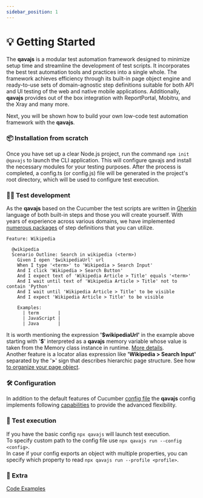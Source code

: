 ```yaml
---
sidebar_position: 1
---
```


# 💡 Getting Started

The **qavajs** is a modular test automation framework designed to minimize setup time and streamline the development of test scripts. It incorporates the best test automation tools and practices into a single whole. The framework achieves efficiency through its built-in page object engine and ready-to-use sets of domain-agnostic step definitions suitable for both API and UI testing of the web and native mobile applications. Additionally, **qavajs** provides out of the box integration with ReportPortal, Mobitru, and the Xray and many more.

Next, you will be shown how to build your own low-code test automation framework with the **qavajs**.

### 📦 Installation from scratch
Once you have set up a clear Node.js project, run the command `npm init @qavajs` to launch the CLI application. This will configure qavajs and install the necessary modules for your testing purposes. After the process is completed, a config.ts (or config.js) file will be generated in the project's root directory, which will be used to configure test execution.

### 👨‍💻 Test development
As the **qavajs** based on the Cucumber the test scripts are written in [Gherkin](https://cucumber.io/docs/gherkin/reference/) language of both built-in steps and those you will create yourself.
With years of experience across various domains, we have implemented [numerous packages](https://github.com/orgs/qavajs/repositories?q=steps&type=all) of step definitions that you can utilize.
```gherkin
Feature: Wikipedia

  @wikipedia
  Scenario Outline: Search in wikipedia (<term>)
    Given I open '$wikipediaUrl' url
    When I type '<term>' to 'Wikipedia > Search Input'
    And I click 'Wikipedia > Search Button'
    And I expect text of 'Wikipedia Article > Title' equals '<term>'
    And I wait until text of 'Wikipedia Article > Title' not to contain 'Python'
    And I wait until 'Wikipedia Article > Title' to be visible
    And I expect 'Wikipedia Article > Title' to be visible

    Examples:
      | term       |
      | JavaScript |
      | Java       |
```
It is worth mentioning the expression **'$wikipediaUrl'** in the example above starting with '**\$**' interpreted as a **qavajs** memory variable whose value is taken from the Memory class instance in runtime. [More details](https://qavajs.github.io/docs/Guides/memory).  
Another feature is a locator alias expression like **'Wikipedia > Search Input'** separated by the '**\>**' sign that describes hierarchic page structure. See how [to organize your page object](https://qavajs.github.io/docs/Guides/page-object-v2).

### 🛠️ Configuration
In addition to the default features of Cucumber [config file](https://github.com/cucumber/cucumber-js/blob/main/docs/configuration.md#options) the **qavajs** config implements following [capabilities](https://github.com/qavajs/core/blob/main/src/IQavajsConfig.ts) to provide the advanced flexibility.

### 🔬 Test execution
If you have the basic config `npx qavajs` will launch test execution.  
To specify custom path to the config file use `npx qavajs run --config <config>`.  
In case if your config exports an object with multiple properties, you can specify which property to read `npx qavajs run --profile <profile>`.

### 📘 Extra
[Code Examples](https://github.com/qavajs/demo)
